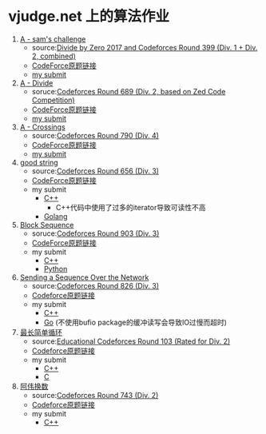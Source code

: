 # vjudge.net 上的算法作业

1. [A - sam's challenge](https://vjudge.net/contest/586866#problem/A)
   + source:[Divide by Zero 2017 and Codeforces Round 399 (Div. 1 + Div. 2, combined) ](https://codeforces.com/contest/768)
   + [CodeForce原题链接](https://codeforces.com/contest/768/problem/B)
   + [my submit](./homework1/cpp/main.cpp)
2. [A - Divide](https://vjudge.net/contest/591920#problem/A)
    + soruce:[Codeforces Round 689 (Div. 2, based on Zed Code Competition)](https://codeforces.com/contest/1461)
    + [CodeForce原题链接](https://codeforces.com/problemset/problem/1461/D)
    + [my submit](./homework2/cpp/main.cc)
3. [A - Crossings](https://vjudge.net/contest/593411#problem)
    + source:[Codeforces Round 790 (Div. 4)](https://codeforces.com/contest/1676)
    + [CodeForce原题链接](https://codeforces.com/contest/1676/problem/H2)
    + [my submit](./homework3/cpp/main.cpp)
4. [good string](https://vjudge.net/contest/594369#problem)
    + source:[Codeforces Round 656 (Div. 3)](https://codeforces.com/contest/1385)
    + [CodeForce原题链接](https://codeforces.com/problemset/problem/1385/D)
    + my submit
    	+ [C++](./homework4/cpp/main.cpp)
    		+ C++代码中使用了过多的iterator导致可读性不高
    	+ [Golang](./homework4/golang/main.go)
5. [Block Sequence](https://vjudge.net/contest/596151#problem/A)
    + soruce:[Codeforces Round 903 (Div. 3)](https://codeforces.com/contest/1881)
    + [CodeForce原题链接](https://codeforces.com/problemset/problem/1881/E)
    + my submit
        + [C++](./homework5/cpp/main.cpp)
        + [Python](./homework5/python/pythonProject/main.py)
6. [Sending a Sequence Over the Network](https://vjudge.net/contest/597442#problem)
    +   source:[Codeforces Round 826 (Div. 3)](https://codeforces.com/contest/1741)
    +   [Codeforce原题链接](https://codeforces.com/problemset/problem/1741/E)
    +   my submit
        +   [C++](./homework6/cpp/main.cpp)
        +   [Go](./homework6/golang/main.go) (不使用bufio package的缓冲读写会导致IO过慢而超时)
7. [最长简单循环](https://vjudge.net/contest/598754#problem)
    +   source:[Educational Codeforces Round 103 (Rated for Div. 2)](https://codeforces.com/contest/1476)
    +   [Codeforce原题链接](https://codeforces.com/problemset/problem/1476/C)
    +   my submit
        +   [C++](./homework7/cpp/main.cpp)
        +   [C](./homework7/c/main.c)
8. [阿伟换数](https://vjudge.net/contest/599998#problem)
    +   source:[Codeforces Round 743 (Div. 2)](https://codeforces.com/contest/1573)
    +   [Codeforce原题链接](https://codeforces.com/problemset/problem/1573/B)
    +   my submit
        +   [C++](./homework8/cpp/main.cpp)